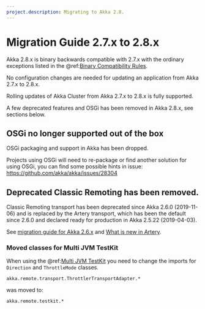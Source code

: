 ```yaml
---
project.description: Migrating to Akka 2.8.
---
```

# Migration Guide 2.7.x to 2.8.x

Akka 2.8.x is binary backwards compatible with 2.7.x with the ordinary exceptions listed in the
@ref:[Binary Compatibility Rules](../common/binary-compatibility-rules.md).

No configuration changes are needed for updating an application from Akka 2.7.x to 2.8.x.

Rolling updates of Akka Cluster from Akka 2.7.x to 2.8.x is fully supported.

A few deprecated features and OSGi has been removed in Akka 2.8.x, see sections below.

## OSGi no longer supported out of the box

OSGi packaging and support in Akka has been dropped.

Projects using OSGi will need to re-package or find another solution for using OSGi, you can find some possible hints
in issue: https://github.com/akka/akka/issues/28304

## Deprecated Classic Remoting has been removed.

Classic Remoting transport has been deprecated since Akka 2.6.0 (2019-11-06) and is replaced by the Artery transport,
which has been the default since 2.6.0 and declared ready for production in Akka 2.5.22 (2019-04-03).

See [migration guide for Akka 2.6.x](https://doc.akka.io/docs/akka/2.6/project/migration-guide-2.5.x-2.6.x.html#default-remoting-is-now-artery-tcp)
and [What is new in Artery](https://doc.akka.io/docs/akka/2.6/remoting-artery.html#what-is-new-in-artery).

### Moved classes for Multi JVM TestKit

When using the @ref:[Multi JVM TestKit](../multi-jvm-testing.md) you need to change the imports for
`Direction` and `ThrottleMode` classes.

```
akka.remote.transport.ThrottlerTransportAdapter.*
```

was moved to:

```
akka.remote.testkit.*
```
